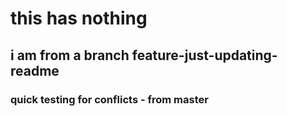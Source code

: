 # this has nothing

## i am from a branch feature-just-updating-readme

### quick testing for conflicts - from master